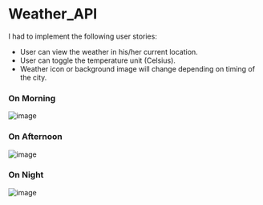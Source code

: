 # Weather_API
I had to implement the following user stories:

- User can view the weather in his/her current location.
- User can toggle the temperature unit (Celsius).
- Weather icon or background image will change depending on timing of the city.

### On Morning
![image](https://user-images.githubusercontent.com/122243218/221757244-932f5c79-1fc6-405b-83bf-3b882020de93.png)

### On Afternoon
![image](https://user-images.githubusercontent.com/122243218/221757619-c80e554d-5c82-4219-a3e4-6df6c3bc427b.png)

### On Night
![image](https://user-images.githubusercontent.com/122243218/221757479-19c63514-d9e1-411a-a111-cc3bf37556cc.png)


